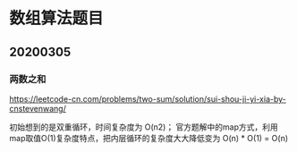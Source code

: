 # 数组算法题目
## 20200305
### 两数之和
https://leetcode-cn.com/problems/two-sum/solution/sui-shou-ji-yi-xia-by-cnstevenwang/  

初始想到的是双重循环，时间复杂度为 O(n2)；
官方题解中的map方式，利用map取值O(1)复杂度特点，把内层循环的复杂度大大降低变为 O(n) * O(1) = O(n)